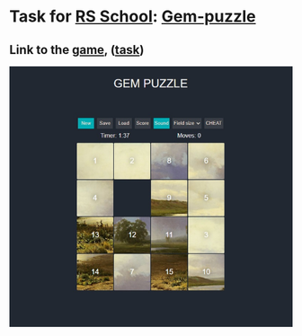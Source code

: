 # Task for [RS School](https://rs.school/): [Gem-puzzle](https://en.wikipedia.org/wiki/15_puzzle)

## Link to the [game](https://gregorymoskalev.github.io/shelter/shelter/pages/main/main.html), ([task](https://github.com/rolling-scopes-school/tasks/blob/master/tasks/gem-pazzle/codejam-the-gem-puzzle.md)) ##

![](https://raw.githubusercontent.com/GregoryMoskalev/gem-puzzle/gem-puzzle/99242180-e108c180-280f-11eb-8d5f-ffa75c4b3a48.jpg)

